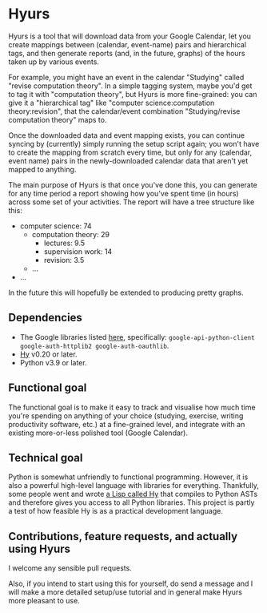 # Hyurs
Hyurs is a tool that will download data from your Google Calendar, let you create mappings between (calendar, event-name) pairs and hierarchical tags, and then generate reports (and, in the future, graphs) of the hours taken up by various events.

For example, you might have an event in the calendar "Studying" called "revise computation theory". In a simple tagging system, maybe you'd get to tag it with "computation theory", but Hyurs is more fine-grained: you can give it a "hierarchical tag" like "computer science:computation theory:revision", that the calendar/event combination "Studying/revise computation theory" maps to.

Once the downloaded data and event mapping exists, you can continue syncing by (currently) simply running the setup script again; you won't have to create the mapping from scratch every time, but only for any (calendar, event name) pairs in the newly-downloaded calendar data that aren't yet mapped to anything.

The main purpose of Hyurs is that once you've done this, you can generate for any time period a report showing how you've spent time (in hours) across some set of your activities. The report will have a tree structure like this:

* computer science: 74
  * computation theory: 29
    * lectures: 9.5
    * supervision work: 14
    * revision: 3.5
  * ...
* ...

In the future this will hopefully be extended to producing pretty graphs.

## Dependencies

* The Google libraries listed [here](https://developers.google.com/calendar/quickstart/python), specifically: `google-api-python-client google-auth-httplib2 google-auth-oauthlib`.
* [Hy](https://docs.hylang.org/en/stable/) v0.20 or later.
* Python v3.9 or later.


## Functional goal

The functional goal is to make it easy to track and visualise how much time you're spending on anything of your choice (studying, exercise, writing productivity software, etc.) at a fine-grained level, and integrate with an existing more-or-less polished tool (Google Calendar).

## Technical goal

Python is somewhat unfriendly to functional programming. However, it is also a powerful high-level language with libraries for everything. Thankfully, some people went and wrote [a Lisp called Hy](https://docs.hylang.org/en/stable/) that compiles to Python ASTs and therefore gives you access to all Python libraries. This project is partly a test of how feasible Hy is as a practical development language.

## Contributions, feature requests, and actually using Hyurs

I welcome any sensible pull requests.

Also, if you intend to start using this for yourself, do send a message and I will make a more detailed setup/use tutorial and in general make Hyurs more pleasant to use.
